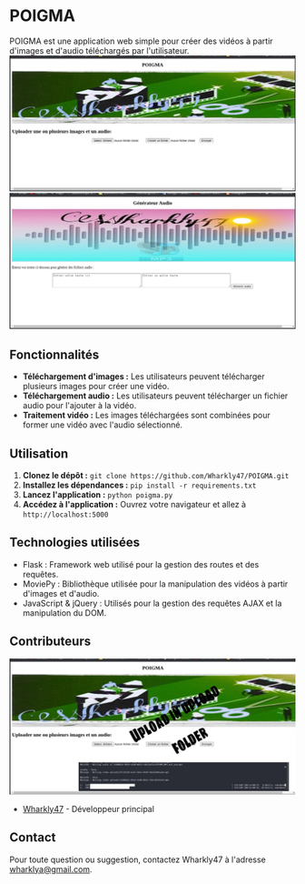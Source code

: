 # POIGMA

POIGMA est une application web simple pour créer des vidéos à partir d'images et d'audio téléchargés par l'utilisateur.
![Aperçu de POIGMA](images/poigma_preview.png)
![Pour créer des fichiers audios à l'aide des textes](images/poigma-preview.png)
## Fonctionnalités

- **Téléchargement d'images :** Les utilisateurs peuvent télécharger plusieurs images pour créer une vidéo.
- **Téléchargement audio :** Les utilisateurs peuvent télécharger un fichier audio pour l'ajouter à la vidéo.
- **Traitement vidéo :** Les images téléchargées sont combinées pour former une vidéo avec l'audio sélectionné.

## Utilisation

1. **Clonez le dépôt :** `git clone https://github.com/Wharkly47/POIGMA.git`
2. **Installez les dépendances :** `pip install -r requirements.txt`
3. **Lancez l'application :** `python poigma.py`
4. **Accédez à l'application :** Ouvrez votre navigateur et allez à `http://localhost:5000`

## Technologies utilisées

- Flask : Framework web utilisé pour la gestion des routes et des requêtes.
- MoviePy : Bibliothèque utilisée pour la manipulation des vidéos à partir d'images et d'audio.
- JavaScript & jQuery : Utilisés pour la gestion des requêtes AJAX et la manipulation du DOM.

## Contributeurs
![POIGMA](images/poig.png)
- [Wharkly47](https://github.com/Wharkly47) - Développeur principal

## Contact

Pour toute question ou suggestion, contactez Wharkly47 à l'adresse wharklya@gmail.com.

